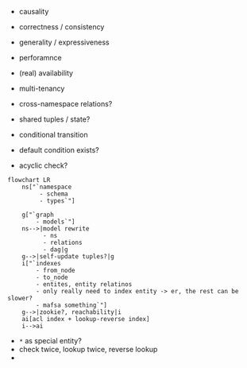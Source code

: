

* causality
* correctness / consistency
* generality / expressiveness
* perforamnce
* (real) availability
* multi-tenancy
* cross-namespace relations?
* shared tuples / state?

* conditional transition
* default condition exists?
* acyclic check?

```mermaid
flowchart LR
    ns["`namespace
         - schema
         - types`"]

    g["`graph
        - models`"]
    ns-->|model rewrite
          - ns
          - relations
          - dag|g
    g-->|self-update tuples?|g
    i["`indexes
        - from_node
        - to_node
        - entites, entity relatinos
        - only really need to index entity -> er, the rest can be slower?
        - mafsa something`"]
    g-->|zookie?, reachability|i
    ai[acl index + lookup-reverse index]
    i-->ai
```

* `*` as special entity?
* check twice, lookup twice, reverse lookup
* 

